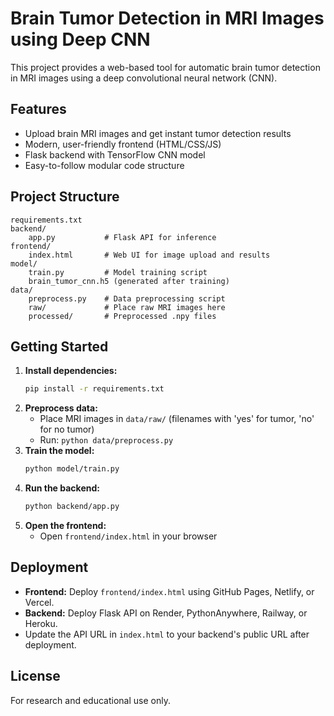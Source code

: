 # Brain Tumor Detection in MRI Images using Deep CNN

This project provides a web-based tool for automatic brain tumor detection in MRI images using a deep convolutional neural network (CNN).

## Features
- Upload brain MRI images and get instant tumor detection results
- Modern, user-friendly frontend (HTML/CSS/JS)
- Flask backend with TensorFlow CNN model
- Easy-to-follow modular code structure

## Project Structure
```
requirements.txt
backend/
    app.py           # Flask API for inference
frontend/
    index.html       # Web UI for image upload and results
model/
    train.py         # Model training script
    brain_tumor_cnn.h5 (generated after training)
data/
    preprocess.py    # Data preprocessing script
    raw/             # Place raw MRI images here
    processed/       # Preprocessed .npy files
```

## Getting Started
1. **Install dependencies:**
   ```sh
   pip install -r requirements.txt
   ```
2. **Preprocess data:**
   - Place MRI images in `data/raw/` (filenames with 'yes' for tumor, 'no' for no tumor)
   - Run: `python data/preprocess.py`
3. **Train the model:**
   ```sh
   python model/train.py
   ```
4. **Run the backend:**
   ```sh
   python backend/app.py
   ```
5. **Open the frontend:**
   - Open `frontend/index.html` in your browser

## Deployment
- **Frontend:** Deploy `frontend/index.html` using GitHub Pages, Netlify, or Vercel.
- **Backend:** Deploy Flask API on Render, PythonAnywhere, Railway, or Heroku.
- Update the API URL in `index.html` to your backend's public URL after deployment.

## License
For research and educational use only.
